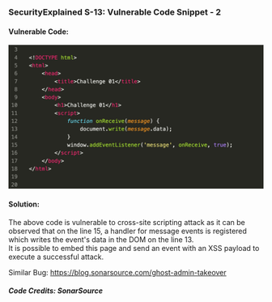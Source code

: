 ### SecurityExplained S-13: Vulnerable Code Snippet - 2


#### Vulnerable Code: 

![Vulnerable Code](../media/code-2.jpg)


#### Solution: 
The above code is vulnerable to cross-site scripting attack as it can be observed that on the line 15, a handler for message events is registered which writes the event's data in the DOM on the line 13.  
It is possible to embed this page and send an event with an XSS payload to execute a successful attack. 

Similar Bug: https://blog.sonarsource.com/ghost-admin-takeover


##### Code Credits: SonarSource
